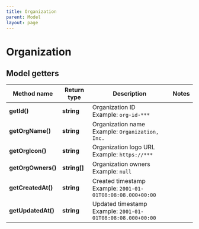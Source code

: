 ```yaml
---
title: Organization
parent: Model
layout: page
---
```


# Organization

## Model getters

Method name | Return type | Description | Notes
------------ | ------------- | ------------- | -------------
**getId()** | **string** | Organization ID <br>Example: `org-id-***` |
**getOrgName()** | **string** | Organization name <br>Example: `Organization, Inc.` |
**getOrgIcon()** | **string** | Organization logo URL <br>Example: `https://***` |
**getOrgOwners()** | **string[]** | Organization owners <br>Example: `null` |
**getCreatedAt()** | **string** | Created timestamp <br>Example: `2001-01-01T08:08:08.000+00:00` |
**getUpdatedAt()** | **string** | Updated timestamp <br>Example: `2001-01-01T08:08:08.000+00:00` |

